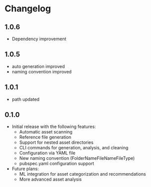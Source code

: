 # Changelog

## 1.0.6
* Dependency improvement 

## 1.0.5
* auto generation improved
* naming convention improved

## 1.0.1
*  path updated


## 0.1.0

* Initial release with the following features:
  * Automatic asset scanning
  * Reference file generation
  * Support for nested asset directories
  * CLI commands for generation, analysis, and cleaning
  * Configuration via YAML file
  * New naming convention (FolderNameFileNameFileType)
  * pubspec.yaml configuration support
* Future plans:
  * ML integration for asset categorization and recommendations
  * More advanced asset analysis 
